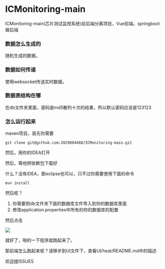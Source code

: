 # ICMonitoring-main
ICMonitoring-main(芯片测试监控系统)前后端分离项目，Vue前端，springboot做后端



### 数据怎么生成的

随机生成的数据。



### 数据如何传递

使用websocket传送实时数据。



### 数据表结构在哪

在db文件夹里面，密码是md5散列十次的结果，所以默认密码应该是123123



### 怎么运行起来

maven项目，首先你需要

```
git clone git@github.com:2029604488/ICMonitoring-main.git
```

然后，用你的IDEA打开

然后，等他把依赖包下载好

什么？没有IDEA，那eclipse也可以，只不过你需要使用下面的命令

```
mvn install 
```

然后呢？

1. 你需要把db文件夹下面的数据库文件导入到你的数据库里面
2. 修改application.properties中所有的你的数据库的配置

然后点击

![](https://cdn.jsdelivr.net/gh/kklll/Resources@master/pics/image-20201219204318099.png)

就好了，啪的一下程序就跑起来了。

那前端怎么跑起来呢？请移步到UI文件下，查看UI/heat/README.md中的描述



欢迎提ISSUES
